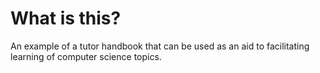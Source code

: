 # What is this?

An example of a tutor handbook that can be used as an aid to facilitating learning of computer science topics.